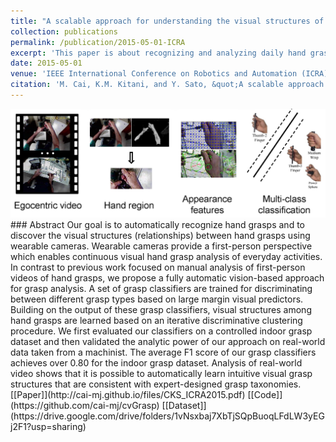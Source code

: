 ```yaml
---
title: "A scalable approach for understanding the visual structures of hand grasps"
collection: publications
permalink: /publication/2015-05-01-ICRA
excerpt: 'This paper is about recognizing and analyzing daily hand grasp usage with a wearable camera'
date: 2015-05-01
venue: 'IEEE International Conference on Robotics and Automation (ICRA)'
citation: 'M. Cai, K.M. Kitani, and Y. Sato, &quot;A scalable approach for understanding the visual structures of hand grasps,&quot; <i>Proceedings of IEEE International Conference on Robotics and Automation (ICRA)</i>, pp. 1360-1366, 2015.'
---
```


<img class="img-responsive" src="/images/ICRA2015_concept.png">
### Abstract
Our goal is to automatically recognize hand grasps and to discover the visual structures (relationships) between hand grasps using wearable cameras. Wearable cameras provide a first-person perspective which enables continuous visual hand grasp analysis of everyday activities. In contrast to previous work focused on manual analysis of first-person videos of hand grasps, we propose a fully automatic vision-based approach for grasp analysis. A set of grasp classifiers are trained for discriminating between different grasp types based on large margin visual predictors. Building on the output of these grasp classifiers, visual structures among hand grasps are learned based on an iterative discriminative clustering procedure. We first evaluated our classifiers on a controlled indoor grasp dataset and then validated the analytic power of our approach on real-world data taken from a machinist. The average F1 score of our grasp classifiers achieves over 0.80 for the indoor grasp dataset. Analysis of real-world video shows that it is possible to automatically learn intuitive visual grasp structures that are consistent with expert-designed grasp taxonomies.
[[Paper]](http://cai-mj.github.io/files/CKS_ICRA2015.pdf)
[[Code]](https://github.com/cai-mj/cvGrasp)
[[Dataset]](https://drive.google.com/drive/folders/1vNsxbaj7XbTjSQpBuoqLFdLW3yEGj2F1?usp=sharing)


